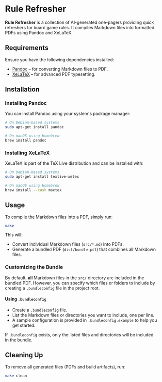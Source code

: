 # Rule Refresher

**Rule Refresher** is a collection of AI-generated one-pagers providing quick refreshers for board game rules.
It compiles Markdown files into formatted PDFs using Pandoc and XeLaTeX.

## Requirements

Ensure you have the following dependencies installed:

- [Pandoc](https://pandoc.org/) – for converting Markdown files to PDF.
- [XeLaTeX](https://www.tug.org/xetex/) – for advanced PDF typesetting.

## Installation

### Installing Pandoc

You can install Pandoc using your system's package manager:

```sh
# On Debian-based systems
sudo apt-get install pandoc

# On macOS using Homebrew
brew install pandoc
```

### Installing XeLaTeX

XeLaTeX is part of the TeX Live distribution and can be installed with:

```sh
# On Debian-based systems
sudo apt-get install texlive-xetex

# On macOS using Homebrew
brew install --cask mactex
```

## Usage

To compile the Markdown files into a PDF, simply run:

```sh
make
```

This will:
- Convert individual Markdown files (`src/*.md`) into PDFs.
- Generate a bundled PDF (`dist/bundle.pdf`) that combines all Markdown files.

### Customizing the Bundle

By default, **all** Markdown files in the `src/` directory are included in the bundled PDF. However, you can specify which files or folders to include by creating a `.bundleconfig` file in the project root.

#### Using `.bundleconfig`

- Create a `.bundleconfig` file.
- List the Markdown files or directories you want to include, one per line.
- A sample configuration is provided in `.bundleconfig.example` to help you get started.

If `.bundleconfig` exists, only the listed files and directories will be included in the bundle.

## Cleaning Up

To remove all generated files (PDFs and build artifacts), run:

```sh
make clean
```
